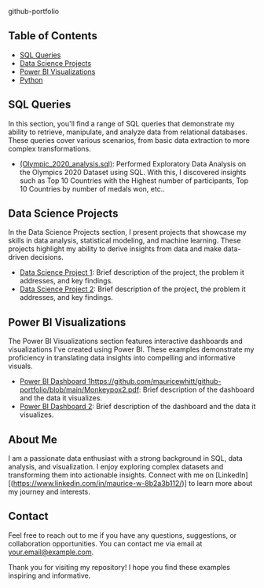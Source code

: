 github-portfolio

## Table of Contents

- [SQL Queries](#sql-queries)
- [Data Science Projects](#data-science-projects)
- [Power BI Visualizations](#power-bi-visualizations)
- [Python](#python)

## SQL Queries

In this section, you'll find a range of SQL queries that demonstrate my ability to retrieve, manipulate, and analyze data from relational databases. These queries cover various scenarios, from basic data extraction to more complex transformations.

- [(Olympic_2020_analysis.sql)](https://github.com/mauricewhitt/github-portfolio/blob/main/Olympics_2020_analysis.sql): Performed Exploratory Data Analysis on the Olympics 2020 Dataset using SQL. With this, I discovered insights such as Top 10 Countries with the Highest number of participants, Top 10 Countries by number of medals won, etc..


## Data Science Projects

In the Data Science Projects section, I present projects that showcase my skills in data analysis, statistical modeling, and machine learning. These projects highlight my ability to derive insights from data and make data-driven decisions.

- [Data Science Project 1](data-science-projects/project1): Brief description of the project, the problem it addresses, and key findings.
- [Data Science Project 2](data-science-projects/project2): Brief description of the project, the problem it addresses, and key findings.

## Power BI Visualizations

The Power BI Visualizations section features interactive dashboards and visualizations I've created using Power BI. These examples demonstrate my proficiency in translating data insights into compelling and informative visuals.

- [Power BI Dashboard 1](power-bi-visualizations/dashboard1)https://github.com/mauricewhitt/github-portfolio/blob/main/Monkeypox2.pdf: Brief description of the dashboard and the data it visualizes.
- [Power BI Dashboard 2](power-bi-visualizations/dashboard2): Brief description of the dashboard and the data it visualizes.

## About Me

I am a passionate data enthusiast with a strong background in SQL, data analysis, and visualization. I enjoy exploring complex datasets and transforming them into actionable insights. Connect with me on [LinkedIn][(https://www.linkedin.com/in/maurice-w-8b2a3b112/)] to learn more about my journey and interests.

## Contact

Feel free to reach out to me if you have any questions, suggestions, or collaboration opportunities. You can contact me via email at [your.email@example.com](mailto:your.email@example.com).

Thank you for visiting my repository! I hope you find these examples inspiring and informative.
